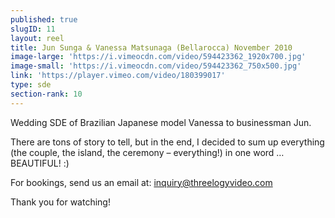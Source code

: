 ```yaml
---
published: true
slugID: 11
layout: reel
title: Jun Sunga & Vanessa Matsunaga (Bellarocca) November 2010
image-large: 'https://i.vimeocdn.com/video/594423362_1920x700.jpg'
image-small: 'https://i.vimeocdn.com/video/594423362_750x500.jpg'
link: 'https://player.vimeo.com/video/180399017'
type: sde
section-rank: 10
---
```

Wedding SDE of Brazilian Japanese model Vanessa to businessman Jun.

There are tons of story to tell, but in the end, I decided to sum up everything (the couple, the island, the ceremony – everything!) in one word … BEAUTIFUL! :)

For bookings, send us an email at: inquiry@threelogyvideo.com

Thank you for watching!

